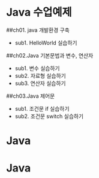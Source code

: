 # Java 수업예제

##ch01. java 개발환경 구축 
- sub1. HelloWorld 실습하기

##ch02.Java 기본문법과 변수, 연산자
- sub1. 변수 실습하기
- sub2. 자료형 실습하기 
- sub3. 연산자 실습하기 

##ch03.Java 제어문 
- sub1. 조건문 if 실습하기
- sub2. 조건문 switch 실습하기
# Java
# Java
